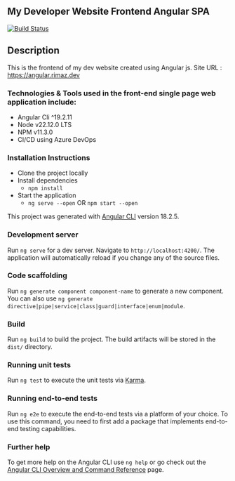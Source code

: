 ## My Developer Website Frontend Angular SPA

[![Build Status](https://dev.azure.com/rimazmohommed523/Rimaz%20-%20Website/_apis/build/status%2Frimaz523.rimaz-website-angular?branchName=master)](https://dev.azure.com/rimazmohommed523/Rimaz%20-%20Website/_build/latest?definitionId=23&branchName=master)

## Description

This is the frontend of my dev website created using Angular js.
Site URL : https://angular.rimaz.dev

### Technologies & Tools used in the front-end single page web application include:

- Angular Cli ^19.2.11
- Node v22.12.0 LTS
- NPM v11.3.0
- CI/CD using Azure DevOps

### Installation Instructions

- Clone the project locally
- Install dependencies
  - `npm install`
- Start the application
  - `ng serve --open` OR `npm start --open`

This project was generated with [Angular CLI](https://github.com/angular/angular-cli) version 18.2.5.

### Development server

Run `ng serve` for a dev server. Navigate to `http://localhost:4200/`. The application will automatically reload if you change any of the source files.

### Code scaffolding

Run `ng generate component component-name` to generate a new component. You can also use `ng generate directive|pipe|service|class|guard|interface|enum|module`.

### Build

Run `ng build` to build the project. The build artifacts will be stored in the `dist/` directory.

### Running unit tests

Run `ng test` to execute the unit tests via [Karma](https://karma-runner.github.io).

### Running end-to-end tests

Run `ng e2e` to execute the end-to-end tests via a platform of your choice. To use this command, you need to first add a package that implements end-to-end testing capabilities.

### Further help

To get more help on the Angular CLI use `ng help` or go check out the [Angular CLI Overview and Command Reference](https://angular.dev/tools/cli) page.
